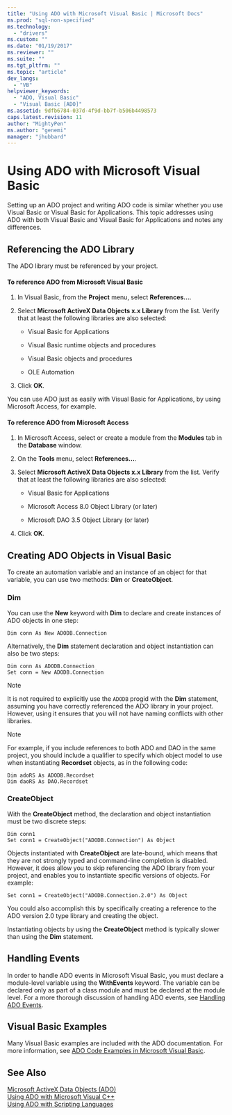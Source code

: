 ```yaml
---
title: "Using ADO with Microsoft Visual Basic | Microsoft Docs"
ms.prod: "sql-non-specified"
ms.technology:
  - "drivers"
ms.custom: ""
ms.date: "01/19/2017"
ms.reviewer: ""
ms.suite: ""
ms.tgt_pltfrm: ""
ms.topic: "article"
dev_langs: 
  - "VB"
helpviewer_keywords: 
  - "ADO, Visual Basic"
  - "Visual Basic [ADO]"
ms.assetid: 9dfb6784-037d-4f9d-bb7f-b506b4498573
caps.latest.revision: 11
author: "MightyPen"
ms.author: "genemi"
manager: "jhubbard"
---
```

# Using ADO with Microsoft Visual Basic
Setting up an ADO project and writing ADO code is similar whether you use Visual Basic or Visual Basic for Applications. This topic addresses using ADO with both Visual Basic and Visual Basic for Applications and notes any differences.  
  
## Referencing the ADO Library  
 The ADO library must be referenced by your project.  
  
#### To reference ADO from Microsoft Visual Basic  
  
1.  In Visual Basic, from the **Project** menu, select **References...**.  
  
2.  Select **Microsoft ActiveX Data Objects x.x Library** from the list. Verify that at least the following libraries are also selected:  
  
    -   Visual Basic for Applications  
  
    -   Visual Basic runtime objects and procedures  
  
    -   Visual Basic objects and procedures  
  
    -   OLE Automation  
  
3.  Click **OK**.  
  
 You can use ADO just as easily with Visual Basic for Applications, by using Microsoft Access, for example.  
  
#### To reference ADO from Microsoft Access  
  
1.  In Microsoft Access, select or create a module from the **Modules** tab in the **Database** window.  
  
2.  On the **Tools** menu, select **References...**.  
  
3.  Select **Microsoft ActiveX Data Objects x.x Library** from the list. Verify that at least the following libraries are also selected:  
  
    -   Visual Basic for Applications  
  
    -   Microsoft Access 8.0 Object Library (or later)  
  
    -   Microsoft DAO 3.5 Object Library (or later)  
  
4.  Click **OK**.  
  
## Creating ADO Objects in Visual Basic  
 To create an automation variable and an instance of an object for that variable, you can use two methods: **Dim** or **CreateObject**.  
  
### Dim  
 You can use the **New** keyword with **Dim** to declare and create instances of ADO objects in one step:  
  
```  
Dim conn As New ADODB.Connection  
```  
  
 Alternatively, the **Dim** statement declaration and object instantiation can also be two steps:  
  
```  
Dim conn As ADODB.Connection  
Set conn = New ADODB.Connection  
```  
  
> [!NOTE]
>  It is not required to explicitly use the `ADODB` progid with the **Dim** statement, assuming you have correctly referenced the ADO library in your project. However, using it ensures that you will not have naming conflicts with other libraries.  
  
> [!NOTE]
>  For example, if you include references to both ADO and DAO in the same project, you should include a qualifier to specify which object model to use when instantiating **Recordset** objects, as in the following code:  
  
```  
Dim adoRS As ADODB.Recordset  
Dim daoRS As DAO.Recordset  
```  
  
### CreateObject  
 With the **CreateObject** method, the declaration and object instantiation must be two discrete steps:  
  
```  
Dim conn1  
Set conn1 = CreateObject("ADODB.Connection") As Object  
```  
  
 Objects instantiated with **CreateObject** are late-bound, which means that they are not strongly typed and command-line completion is disabled. However, it does allow you to skip referencing the ADO library from your project, and enables you to instantiate specific versions of objects. For example:  
  
```  
Set conn1 = CreateObject("ADODB.Connection.2.0") As Object  
```  
  
 You could also accomplish this by specifically creating a reference to the ADO version 2.0 type library and creating the object.  
  
 Instantiating objects by using the **CreateObject** method is typically slower than using the **Dim** statement.  
  
## Handling Events  
 In order to handle ADO events in Microsoft Visual Basic, you must declare a module-level variable using the **WithEvents** keyword. The variable can be declared only as part of a class module and must be declared at the module level. For a more thorough discussion of handling ADO events, see [Handling ADO Events](../../../ado/guide/data/handling-ado-events.md).  
  
## Visual Basic Examples  
 Many Visual Basic examples are included with the ADO documentation. For more information, see [ADO Code Examples in Microsoft Visual Basic](../../../ado/reference/ado-api/ado-code-examples-in-visual-basic.md).  
  
## See Also  
 [Microsoft ActiveX Data Objects (ADO)](../../../ado/microsoft-activex-data-objects-ado.md)   
 [Using ADO with Microsoft Visual C++](../../../ado/guide/appendixes/using-ado-with-microsoft-visual-c.md)   
 [Using ADO with Scripting Languages](../../../ado/guide/appendixes/using-ado-with-scripting-languages.md)
